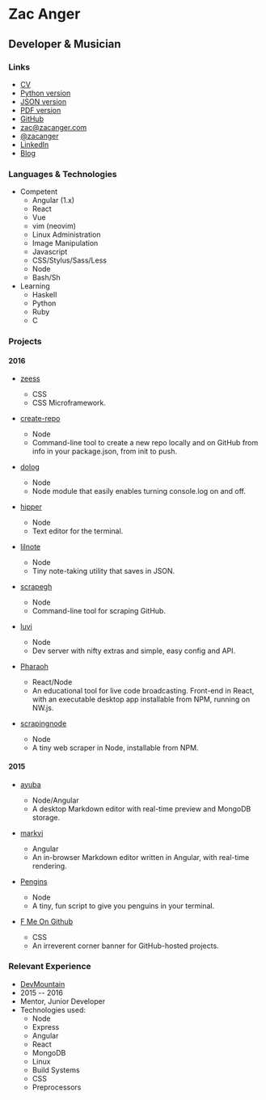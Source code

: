 # Zac Anger
## Developer & Musician

### Links
* [CV](http://zacanger.com/cv)
* [Python version](http://zacanger.com/cv/zacanger.py)
* [JSON version](http://zacanger.com/cv/zacanger.json)
* [PDF version](http://zacanger.com/cv/zacanger.pdf)
* [GitHub](https://github.com/zacanger)
* [zac@zacanger.com](mailto:zac@zacanger.com)
* [@zacanger](http://twitter.com/@zacanger)
* [LinkedIn](http://linkedin.com/in/zacanger)
* [Blog](http://zacanger.com/blog)


### Languages & Technologies
* Competent
  * Angular (1.x)
  * React
  * Vue
  * vim (neovim)
  * Linux Administration
  * Image Manipulation
  * Javascript
  * CSS/Stylus/Sass/Less
  * Node
  * Bash/Sh
* Learning
  * Haskell
  * Python
  * Ruby
  * C


###  Projects

#### 2016

* [zeess](http://zacanger.github.io/zeess)
  * CSS
  * CSS Microframework.

* [create-repo](http://npm.im/create-repo)
  * Node
  * Command-line tool to create a new repo locally and on GitHub from info in your
    package.json, from init to push.

* [dolog](http://npm.im/dolog)
  * Node
  * Node module that easily enables turning console.log on and off.

* [hipper](http://npm.im/hipper)
  * Node
  * Text editor for the terminal.

* [lilnote](http://npm.im/lilnote)
  * Node
  * Tiny note-taking utility that saves in JSON.

* [scrapegh](http://npm.im/scrapegh)
  * Node
  * Command-line tool for scraping GitHub.

* [luvi](http://npm.im/luvi)
  * Node
  * Dev server with nifty extras and simple, easy config and API.

* [Pharaoh](http://pharaoh.js.org)
  * React/Node
  * An educational tool for live code broadcasting. Front-end in React, with an
    executable desktop app installable from NPM, running on NW.js.

* [scrapingnode](http://npm.im/scrapingnode)
  * Node
  * A tiny web scraper in Node, installable from NPM.


#### 2015

* [ayuba](https://github.com/zacanger/ayuba.git)
  * Node/Angular
  * A desktop Markdown editor with real-time preview and MongoDB storage.

* [markvi](http://npm.im/markvi)
  * Angular
  * An in-browser Markdown editor written in Angular, with real-time rendering.

* [Pengins](http://npm.im/pengins)
  * Node
  * A tiny, fun script to give you penguins in your terminal.

* [F Me On Github](http://zacanger.github.io/f-me-on-github)
  * CSS
  * An irreverent corner banner for GitHub-hosted projects.


### Relevant Experience

* [DevMountain](http://devmounta.in)
* 2015 -- 2016
* Mentor, Junior Developer
* Technologies used:
  * Node
  * Express
  * Angular
  * React
  * MongoDB
  * Linux
  * Build Systems
  * CSS
  * Preprocessors

